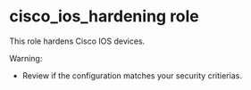# cisco_ios_hardening role

This role hardens Cisco IOS devices.

Warning:

- Review if the configuration matches your security critierias.
